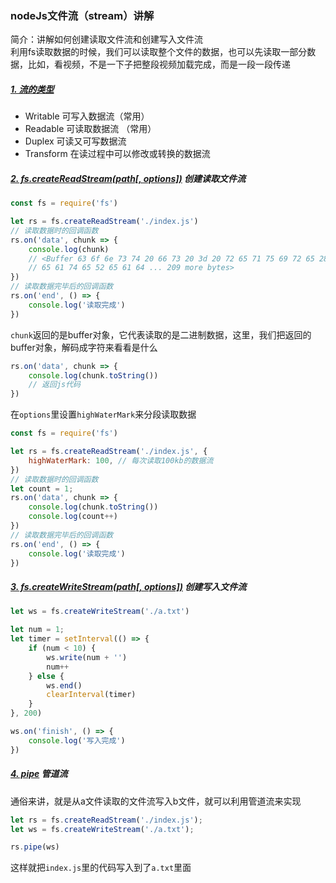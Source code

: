 ### nodeJs文件流（stream）讲解

简介：讲解如何创建读取文件流和创建写入文件流<br>
利用fs读取数据的时候，我们可以读取整个文件的数据，也可以先读取一部分数据，比如，看视频，不是一下子把整段视频加载完成，而是一段一段传递<br>

##### [1. 流的类型](http://nodejs.cn/api/stream.html#stream_types_of_streams)

- Writable 可写入数据流（常用）
- Readable 可读取数据流 （常用）
- Duplex 可读又可写数据流
- Transform 在读过程中可以修改或转换的数据流

##### [2. fs.createReadStream(path[, options])](http://nodejs.cn/api/fs.html#fs_fs_createreadstream_path_options) 创建读取文件流

```js
const fs = require('fs')

let rs = fs.createReadStream('./index.js')
// 读取数据时的回调函数
rs.on('data', chunk => {
    console.log(chunk)
    // <Buffer 63 6f 6e 73 74 20 66 73 20 3d 20 72 65 71 75 69 72 65 28 27 66 73 27 29 0d 0a 0d 0a 6c 65 74 20 72 73 20 3d 20 66 73 2e 63 72 
    // 65 61 74 65 52 65 61 64 ... 209 more bytes>
})
// 读取数据完毕后的回调函数
rs.on('end', () => {
    console.log('读取完成')
})
```
`chunk`返回的是buffer对象，它代表读取的是二进制数据，这里，我们把返回的buffer对象，解码成字符来看看是什么
```js
rs.on('data', chunk => {
    console.log(chunk.toString())
    // 返回js代码
})
```
在`options`里设置`highWaterMark`来分段读取数据
```js
const fs = require('fs')

let rs = fs.createReadStream('./index.js', {
    highWaterMark: 100, // 每次读取100kb的数据流
})
// 读取数据时的回调函数
let count = 1;
rs.on('data', chunk => {
    console.log(chunk.toString())
    console.log(count++)
})
// 读取数据完毕后的回调函数
rs.on('end', () => {
    console.log('读取完成')
})
```

##### [3. fs.createWriteStream(path[, options])](http://nodejs.cn/api/fs.html#fs_fs_createwritestream_path_options) 创建写入文件流

```js
let ws = fs.createWriteStream('./a.txt')

let num = 1;
let timer = setInterval(() => {
    if (num < 10) {
        ws.write(num + '')
        num++
    } else {
        ws.end()
        clearInterval(timer)
    }
}, 200)

ws.on('finish', () => {
    console.log('写入完成')
})
```

##### [4. pipe](http://nodejs.cn/api/stream.html#stream_event_pipe) 管道流

通俗来讲，就是从a文件读取的文件流写入b文件，就可以利用管道流来实现
```js
let rs = fs.createReadStream('./index.js');
let ws = fs.createWriteStream('./a.txt');

rs.pipe(ws)
```
这样就把`index.js`里的代码写入到了`a.txt`里面